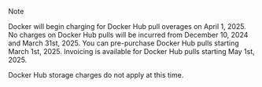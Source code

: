 ---
---

> [!NOTE]
>
> Docker will begin charging for Docker Hub pull overages on April 1, 2025. No charges on Docker Hub pulls will be
> incurred from December 10, 2024 and March 31st, 2025. You can pre-purchase Docker Hub pulls starting March 1st, 2025. Invoicing is available for Docker Hub pulls starting May 1st, 2025.
>
> Docker Hub storage charges do not apply at this time.